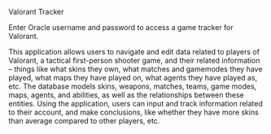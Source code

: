 Valorant Tracker

Enter Oracle username and password to access a game tracker for Valorant. 

This application allows users to navigate and edit data related to players of Valorant, a tactical first-person shooter game, and their related information – things like what skins they own, what matches and gamemodes they have played, what maps they have played on, what agents they have played as, etc. The database models skins, weapons, matches, teams, game modes, maps, agents, and abilities, as well as the relationships between these entities. Using the application, users can input and track information related to their account, and make conclusions, like whether they have more skins than average compared to other players, etc.